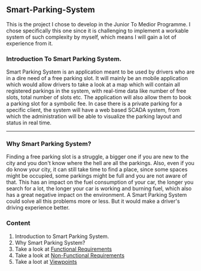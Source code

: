 ## Smart-Parking-System
This is the project I chose to develop in the Junior To Medior Programme. I chose specifically this one since it is challenging to implement a workable system of such complexity by myself, which means I will gain a lot of experience from it.

### Introduction To Smart Parking System.
Smart Parking System is an application meant to be used by drivers who are in a dire need of a free parking slot. It will mainly be an mobile application which would allow drivers to take a look at a map which will contain all registered parkings in the system, with real-time data like number of free slots, total number of slots etc. The application will also allow them to book a parking slot for a symbolic fee. In case there is a private parking for a specific client, the system will have a web based SCADA system, from which the administration will be able to visualize the parking layout and status in real time.

***

### Why Smart Parking System?
Finding a free parking slot is a struggle, a bigger one if you are new to the city and you don't know where the hell are all the parkings. Also, even if you do know your city, it can still take time to find a place, since some spaces might be occupied, some parkings might be full and you are not aware of that. This has an impact on the fuel consumption of your car, the longer you search for a lot, the longer your car is working and burning fuel, which also has a great negative impact on the environment. A Smart Parking System could solve all this problems more or less. But it would make a driver's driving experience better.

### Content
1. Introduction to Smart Parking System.
2. Why Smart Parking System?
3. Take a look at [Functional Requirements](https://github.com/HunYahiko/smart-parking-system/wiki/Functional-Requirements)
4. Take a look at [Non-Functional Requirements](https://github.com/HunYahiko/smart-parking-system/wiki/Non-Functional-Requirements)
5. Take a loot at [Viewpoints](https://github.com/HunYahiko/smart-parking-system/wiki/Viewpoints)
